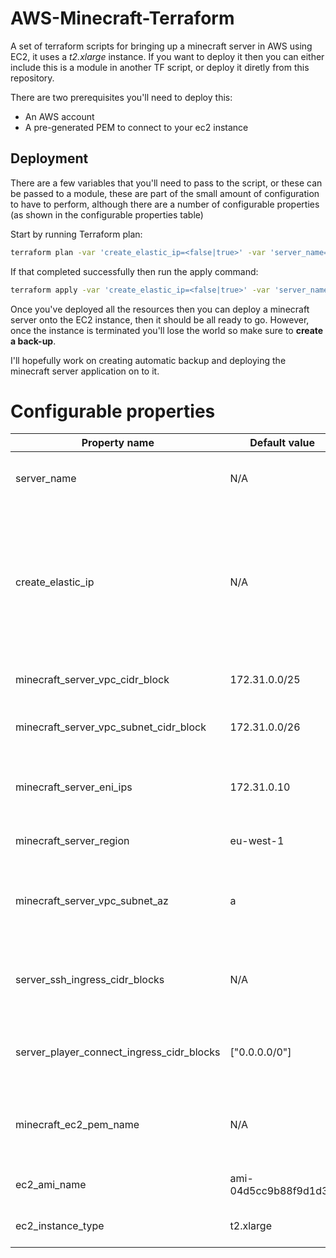 # AWS-Minecraft-Terraform
A set of terraform scripts for bringing up a minecraft server in AWS using EC2, it uses a _t2.xlarge_ instance. If you want to deploy it then you can either include this is a module in another TF script, or deploy it diretly from this repository. 

There are two prerequisites you'll need to deploy this:
* An AWS account
* A pre-generated PEM to connect to your ec2 instance

## Deployment

There are a few variables that you'll need to pass to the script, or these can be passed to a module, these are part of the small amount of configuration to have to perform, although there are a number of configurable properties (as shown in the configurable properties table)

Start by running Terraform plan:

```bash
terraform plan -var 'create_elastic_ip=<false|true>' -var 'server_name=<server_name>' -var 'minecraft_ec2_pem_name=<name_of_keypair>' -var 'server_ssh_ingress_cidr_blocks=["<ip_range>"]'
```

If that completed successfully then run the apply command:

```bash
terraform apply -var 'create_elastic_ip=<false|true>' -var 'server_name=<server_name>' -var 'minecraft_ec2_pem_name=<name_of_keypair>' -var 'server_ssh_ingress_cidr_blocks=["<ip_range>"]'
```

Once you've deployed all the resources then you can deploy a minecraft server onto the EC2 instance, then it should be all ready to go. However, once the instance is terminated you'll lose the world so make sure to __create a back-up__. 

I'll hopefully work on creating automatic backup and deploying the minecraft server application on to it.

# Configurable properties

Property name | Default value | Description | Required
------------ | ---- | ------------ | ------------- 
server_name | N/A | The name of the minecraft server, used in the tags | ✅
create_elastic_ip | N/A | If true an elastic IP will be created along with the EC2 instance, if false then a then EC2 will automatically be assigned a public IPv4 address | ✅
minecraft_server_vpc_cidr_block | 172.31.0.0/25 | The CIDR block of the VPC | ❌
minecraft_server_vpc_subnet_cidr_block | 172.31.0.0/26 | The single subnet inside of the VPC | ❌
minecraft_server_eni_ips | 172.31.0.10 | The IP of the single eni attached to the EC2 instance | ❌
minecraft_server_region | eu-west-1 | The region the server is hosed in | ❌
minecraft_server_vpc_subnet_az | a | The avalibility zone the subnet and EC2 instance is inside of | ❌
server_ssh_ingress_cidr_blocks | N/A  | The CIDR ranges used the allow SSH security group ingress rules | ✅
server_player_connect_ingress_cidr_blocks | ["0.0.0.0/0"] | The CIDR ranges used to access the server over TCP | ❌
minecraft_ec2_pem_name | N/A | The name of the PEM certificate used to SSH into the instance | ✅
ec2_ami_name | ami-04d5cc9b88f9d1d39 | The default Amazon Linux AMI | ❌
ec2_instance_type | t2.xlarge | The type of instance to create | ❌
